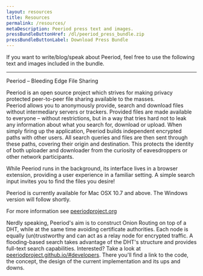 ```yaml
---
layout: resources
title: Resources
permalink: /resources/
metaDescription: Peeriod press text and images.
pressBundleButtonHref: /dl/peeriod_press_bundle.zip
pressBundleButtonLabel: Download Press Bundle
---
```


If you want to write/blog/speak about Peeriod, feel free to use the following text and images included in the bundle.

- - -

Peeriod – Bleeding Edge File Sharing  

Peeriod is an open source project which strives for making privacy protected peer-to-peer file sharing available to the masses.  
Peeriod allows you to anonymously provide, search and download files without intermediary servers or trackers. Provided files are made available to everyone – without restrictions, but in a way that tries hard not to leak any information about what you search for, download or upload. When simply firing up the application, Peeriod builds independent encrypted paths with other users. All search queries and files are then sent through these paths, covering their origin and destination. This protects the identity of both uploader and downloader from the curiosity of eavesdroppers or other network participants.

While Peeriod runs in the background, its interface lives in a browser extension, providing a user experience in a familiar setting. A simple search input invites you to find the files you desire!  

Peeriod is currently available for Mac OSX 10.7 and above. The Windows version will follow shortly.  

For more information see [peeriodproject.org](http://peeriodproject.org)  

Nerdly speaking, Peeriod's aim is to construct Onion Routing on top of a DHT, while at the same time avoiding certificate authorities. Each node is equally (un)trustworthy and can act as a relay node for encrypted traffic. A flooding-based search takes advantage of the DHT's structure and provides full-text search capabilities.
Interested? Take a look at [peeriodproject.github.io/#developers](/#developers). There you'll find a link to the code, the concept, the design of the current implementation and its ups and downs.